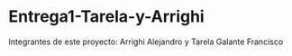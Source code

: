 # Entrega1-Tarela-y-Arrighi
Integrantes de este proyecto: Arrighi Alejandro y Tarela Galante Francisco
